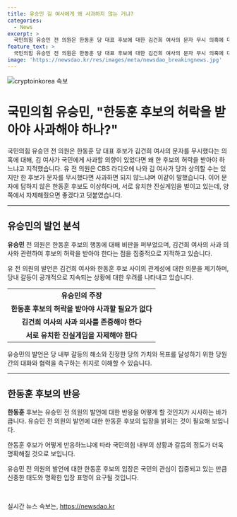 ```yaml
---
title: 유승민 김 여사에게 왜 사과하지 않는 거냐?
categories:
  - News
excerpt: >
  국민의힘 유승민 전 의원은 한동훈 당 대표 후보에 대한 김건희 여사의 문자 무시 의혹에 대해, 김 여사의 사과가 필요하다면 왜 후보의 허락을 받아야 하는지 의문 제기했습니다. 한편, 한동훈 후보 또한 문자에 대한 답변을 회피하고 있다고 지적하며 양쪽이 유치한 진실게임을 벌이고 있다고 비판했습니다.
feature_text: >
  국민의힘 유승민 전 의원은 한동훈 당 대표 후보에 대한 김건희 여사의 문자 무시 의혹에 대해, 김 여사의 사과가 필요하다면 왜 후보의 허락을 받아야 하는지 의문 제기했습니다. 한편, 한동훈 후보 또한 문자에 대한 답변을 회피하고 있다고 지적하며 양쪽이 유치한 진실게임을 벌이고 있다고 비판했습니다.
image: 'https://newsdao.kr/res/images/meta/newsdao_breakingnews.jpg'
---
```


<p><img src="https://newsdao.kr/res/images/meta/newsdao_breakingnews.jpg" alt="cryptoinkorea 속보" /></p>

<h1>국민의힘 유승민, "한동훈 후보의 허락을 받아야 사과해야 하나?"</h1>

<p data-ke-size="size16">국민의힘 유승민 전 의원은 한동훈 당 대표 후보가 김건희 여사의 문자를 무시했다는 의혹에 대해, 김 여사가 국민에게 사과할 의향이 있었다면 왜 한 후보의 허락을 받아야 하느냐고 지적했습니다. 유 전 의원은 CBS 라디오에 나와 김 여사가 당과 상의할 수는 있지만 한 후보가 문자를 무시했다면 사과하면 되지 않느냐며 이같이 말했습니다. 이어 문자에 답하지 않은 한동훈 후보도 이상하다며, 서로 유치한 진실게임을 벌이고 있는데, 양쪽에서 자제해줬으면 좋겠다고 덧붙였습니다.</p>

<hr>

<h2 data-ke-size="size26">유승민의 발언 분석</h2>

<p data-ke-size="size16"><b>유승민</b> 전 의원은 한동훈 후보의 행동에 대해 비판을 퍼부었으며, 김건희 여사의 사과 의사와 관련하여 후보의 허락을 받아야 한다는 점을 집중적으로 지적하고 있습니다.</p>

<p data-ke-size="size16">유 전 의원의 발언은 김건희 여사와 한동훈 후보 사이의 관계성에 대한 의문을 제기하며, 당내 갈등이 공개적으로 지속되는 상황에 대한 우려를 나타내고 있습니다.</p>

<table>
    <tr>
        <td style="text-align: center; height: 17px;"><b>유승민의 주장</b></td>
    </tr>
    <tr>
        <td style="text-align: center; height: 17px;"><b>한동훈 후보의 허락을 받아야 사과할 필요가 없다</b></td>
    </tr>
    <tr>
        <td style="text-align: center; height: 17px;"><b>김건희 여사의 사과 의사를 존중해야 한다</b></td>
    </tr>
    <tr>
        <td style="text-align: center; height: 17px;"><b>서로 유치한 진실게임을 자제해야 한다</b></td>
    </tr>
</table>

<p data-ke-size="size16">유승민의 발언은 당 내부 갈등의 해소와 진정한 당의 가치와 목표를 달성하기 위한 당원 간의 대화와 협력을 촉구하는 취지로 이해할 수 있습니다.</p>

<hr>

<h2 data-ke-size="size26">한동훈 후보의 반응</h2>

<p data-ke-size="size16"><b>한동훈</b> 후보는 유승민 전 의원의 발언에 대한 반응을 어떻게 할 것인지가 시사하는 바가 큽니다. 유승민 전 의원의 발언에 대한 한동훈 후보의 입장을 밝히는 것이 필요해 보입니다.</p>

<p data-ke-size="size16">한동훈 후보가 어떻게 반응하느냐에 따라 국민의힘 내부의 상황과 갈등의 정도가 더욱 명확해질 것으로 보입니다.</p>

<p data-ke-size="size16">유승민 전 의원의 발언에 대한 한동훈 후보의 입장은 국민의 관심이 집중되고 있는 만큼 신중한 태도와 명확한 입장 표명이 요구될 것입니다.</p>

<p data-ke-size="size16">&nbsp;</p>
실시간 뉴스 속보는, <a href="https://newsdao.kr" rel="dofollow">https://newsdao.kr</a>


